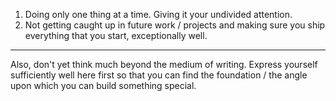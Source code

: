 1. Doing only one thing at a time. Giving it your undivided attention.
2. Not getting caught up in future work / projects and making sure you ship everything that you start, exceptionally well.

---

Also, don't yet think much beyond the medium of writing.
Express yourself sufficiently well here first so that you can find the foundation / the angle upon which you can build something special.